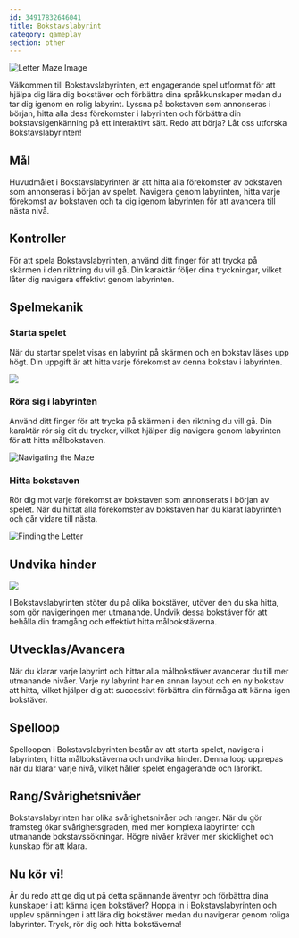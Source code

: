```yaml
---
id: 34917832646041
title: Bokstavslabyrint  
category: gameplay
section: other
---
```

![Letter Maze Image](https://help.studycat.com/hc/article_attachments/34917832623897)

Välkommen till Bokstavslabyrinten, ett engagerande spel utformat för att hjälpa dig lära dig bokstäver och förbättra dina språkkunskaper medan du tar dig igenom en rolig labyrint. Lyssna på bokstaven som annonseras i början, hitta alla dess förekomster i labyrinten och förbättra din bokstavsigenkänning på ett interaktivt sätt. Redo att börja? Låt oss utforska Bokstavslabyrinten!

## Mål

Huvudmålet i Bokstavslabyrinten är att hitta alla förekomster av bokstaven som annonseras i början av spelet. Navigera genom labyrinten, hitta varje förekomst av bokstaven och ta dig igenom labyrinten för att avancera till nästa nivå.

## Kontroller

För att spela Bokstavslabyrinten, använd ditt finger för att trycka på skärmen i den riktning du vill gå. Din karaktär följer dina tryckningar, vilket låter dig navigera effektivt genom labyrinten.

## Spelmekanik

### Starta spelet

När du startar spelet visas en labyrint på skärmen och en bokstav läses upp högt. Din uppgift är att hitta varje förekomst av denna bokstav i labyrinten.

![](https://help.studycat.com/hc/article_attachments/35079949007769)

### Röra sig i labyrinten

Använd ditt finger för att trycka på skärmen i den riktning du vill gå. Din karaktär rör sig dit du trycker, vilket hjälper dig navigera genom labyrinten för att hitta målbokstaven.

![Navigating the Maze](https://help.studycat.com/hc/article_attachments/34917832629785)

### Hitta bokstaven

Rör dig mot varje förekomst av bokstaven som annonserats i början av spelet. När du hittat alla förekomster av bokstaven har du klarat labyrinten och går vidare till nästa.

![Finding the Letter](https://help.studycat.com/hc/article_attachments/34917832631321)

## Undvika hinder

![](https://help.studycat.com/hc/article_attachments/35076983481369)

I Bokstavslabyrinten stöter du på olika bokstäver, utöver den du ska hitta, som gör navigeringen mer utmanande. Undvik dessa bokstäver för att behålla din framgång och effektivt hitta målbokstäverna.

## Utvecklas/Avancera

När du klarar varje labyrint och hittar alla målbokstäver avancerar du till mer utmanande nivåer. Varje ny labyrint har en annan layout och en ny bokstav att hitta, vilket hjälper dig att successivt förbättra din förmåga att känna igen bokstäver.

## Spelloop

Spelloopen i Bokstavslabyrinten består av att starta spelet, navigera i labyrinten, hitta målbokstäverna och undvika hinder. Denna loop upprepas när du klarar varje nivå, vilket håller spelet engagerande och lärorikt.

## Rang/Svårighetsnivåer

Bokstavslabyrinten har olika svårighetsnivåer och ranger. När du gör framsteg ökar svårighetsgraden, med mer komplexa labyrinter och utmanande bokstavssökningar. Högre nivåer kräver mer skicklighet och kunskap för att klara.

## Nu kör vi!

Är du redo att ge dig ut på detta spännande äventyr och förbättra dina kunskaper i att känna igen bokstäver? Hoppa in i Bokstavslabyrinten och upplev spänningen i att lära dig bokstäver medan du navigerar genom roliga labyrinter. Tryck, rör dig och hitta bokstäverna!

